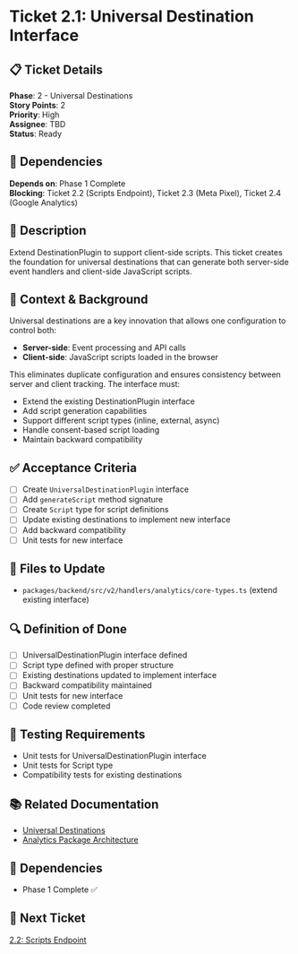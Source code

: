 # Ticket 2.1: Universal Destination Interface

## 📋 Ticket Details
**Phase**: 2 - Universal Destinations  
**Story Points**: 2  
**Priority**: High  
**Assignee**: TBD  
**Status**: Ready

## 🔗 Dependencies
**Depends on**: Phase 1 Complete  
**Blocking**: Ticket 2.2 (Scripts Endpoint), Ticket 2.3 (Meta Pixel), Ticket 2.4 (Google Analytics)  

## 🎯 Description
Extend DestinationPlugin to support client-side scripts. This ticket creates the foundation for universal destinations that can generate both server-side event handlers and client-side JavaScript scripts.

## 🧠 Context & Background
Universal destinations are a key innovation that allows one configuration to control both:
- **Server-side**: Event processing and API calls
- **Client-side**: JavaScript scripts loaded in the browser

This eliminates duplicate configuration and ensures consistency between server and client tracking. The interface must:
- Extend the existing DestinationPlugin interface
- Add script generation capabilities
- Support different script types (inline, external, async)
- Handle consent-based script loading
- Maintain backward compatibility

## ✅ Acceptance Criteria
- [ ] Create `UniversalDestinationPlugin` interface
- [ ] Add `generateScript` method signature
- [ ] Create `Script` type for script definitions
- [ ] Update existing destinations to implement new interface
- [ ] Add backward compatibility
- [ ] Unit tests for new interface

## 📁 Files to Update
- `packages/backend/src/v2/handlers/analytics/core-types.ts` (extend existing interface)

## 🔍 Definition of Done
- [ ] UniversalDestinationPlugin interface defined
- [ ] Script type defined with proper structure
- [ ] Existing destinations updated to implement interface
- [ ] Backward compatibility maintained
- [ ] Unit tests for new interface
- [ ] Code review completed

## 🧪 Testing Requirements
- Unit tests for UniversalDestinationPlugin interface
- Unit tests for Script type
- Compatibility tests for existing destinations

## 📚 Related Documentation
- [Universal Destinations](../docs/analytics-universal-destinations.md)
- [Analytics Package Architecture](../docs/analytics-package-architecture.md)

## 🔗 Dependencies
- Phase 1 Complete ✅

## 🚀 Next Ticket
[2.2: Scripts Endpoint](./08-scripts-endpoint.md)
